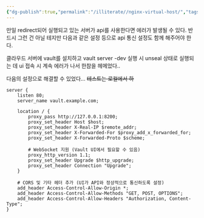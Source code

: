 ```yaml
---
{"dg-publish":true,"permalink":"/illiterate//nginx-virtual-host/","tags":["nginx"],"noteIcon":"","created":"2025-02-07","updated":"2025-02-07"}
---
```


만일 redirect되어 실행되고 있는 서버가 api를 사용한다면 에러가 발생될 수 있다.
반드시 그런 건 아닐 테지만 다음과 같은 설정 등으로 api 통신 설정도 함께 해주어야 한다.

클라우드 서버에 vault를 설치하고 vault server -dev 실행 시 unseal 상태로 실행되는 데 ui 접속 시 계속 에러가 나서 한참을 헤메었다..

다음의 설정으로 해결할 수 있었다...
~~테스트는 로컬에서 하~~

```
server {
    listen 80;
    server_name vault.example.com;

    location / {
        proxy_pass http://127.0.0.1:8200;
        proxy_set_header Host $host;
        proxy_set_header X-Real-IP $remote_addr;
        proxy_set_header X-Forwarded-For $proxy_add_x_forwarded_for;
        proxy_set_header X-Forwarded-Proto $scheme;

        # WebSocket 지원 (Vault UI에서 필요할 수 있음)
        proxy_http_version 1.1;
        proxy_set_header Upgrade $http_upgrade;
        proxy_set_header Connection "Upgrade";
    }

    # CORS 및 기타 헤더 추가 (UI가 API와 정상적으로 통신하도록 설정)
    add_header Access-Control-Allow-Origin *;
    add_header Access-Control-Allow-Methods "GET, POST, OPTIONS";
    add_header Access-Control-Allow-Headers "Authorization, Content-Type";
}
```